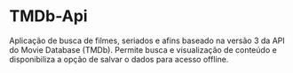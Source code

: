 # TMDb-Api

Aplicação de busca de filmes, seriados e afins baseado na versão 3 da API do Movie Database (TMDb).
Permite busca e visualização de conteúdo e disponibiliza a opção de salvar o dados para acesso offline.
